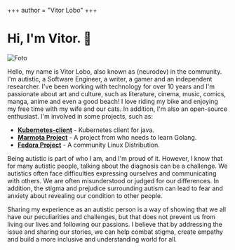+++
author = "Vitor Lobo"
+++

# Hi, I'm Vitor. 👋

![Foto](https://raw.githubusercontent.com/lobocode/lobocode.github.io/main/post/images/eu.jpg#floatleftavatar)

Hello, my name is Vitor Lobo, also known as (neurodev) in the community. I'm autistic, a Software Engineer, a writer, a gamer and an independent researcher. I've been working with technology for over 10 years and I'm passionate about art and culture, such as literature, cinema, music, comics, manga, anime and even a good beach! I love riding my bike and enjoying my free time with my wife and our cats. In addition, I'm also an open-source enthusiast. I'm involved in some projects, such as:

* **[Kubernetes-client](https://github.com/kubernetes-client/java)** - Kubernetes client for java.
* **[Marmota Project](https://marmotaproject.github.io)** - A project from who needs to learn Golang.
* **[Fedora Project](https://getfedora.org/pt_BR/)** - A community Linux Distribution.

Being autistic is part of who I am, and I'm proud of it. However, I know that for many autistic people, talking about the diagnosis can be a challenge. We autistics often face difficulties expressing ourselves and communicating with others. We are often misunderstood or judged for our differences. In addition, the stigma and prejudice surrounding autism can lead to fear and anxiety about revealing our condition to other people.

Sharing my experience as an autistic person is a way of showing that we all have our peculiarities and challenges, but that does not prevent us from living our lives and following our passions. I believe that by addressing the issue and sharing our stories, we can help combat stigma, create empathy and build a more inclusive and understanding world for all.
